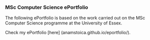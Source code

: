 ### MSc Computer Science ePortfolio 

The following ePortfolio is based on the work carried out on the MSc Computer Science programme at the University of Essex.

Check my ePortfolio [here] (anamstoica.github.io/eportfolio/).
